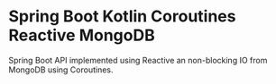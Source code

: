 # Spring Boot Kotlin Coroutines Reactive MongoDB
 Spring Boot API implemented using Reactive an non-blocking IO from MongoDB using Coroutines.
